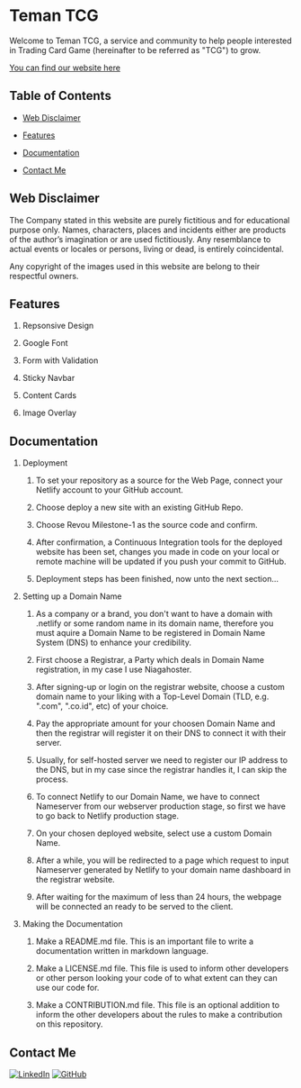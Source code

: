 # Teman TCG

Welcome to Teman TCG, a service and community to help people interested in Trading Card Game (hereinafter to be referred as "TCG") to grow.

[You can find our website here](https://zdp-portofolio.online)

## Table of Contents

- [Web Disclaimer](#web-disclaimer)

- [Features](#features)

- [Documentation](#documentation)

- [Contact Me](#contact-me)

## Web Disclaimer

The Company stated in this website are purely fictitious and for educational purpose only.  Names, characters, places and incidents either are products of the author’s imagination or are used fictitiously. Any resemblance to actual events or locales or persons, living or dead, is entirely coincidental.

Any copyright of the images used in this website are belong to their respectful owners. 

## Features

1. Repsonsive Design

2. Google Font 

3. Form with Validation

4. Sticky Navbar

5. Content Cards

6. Image Overlay

## Documentation

1. Deployment 

    1. To set your repository as a source for the Web Page, connect your Netlify account to your GitHub account.

    2. Choose deploy a new site with an existing GitHub Repo.

    3. Choose Revou Milestone-1 as the source code and confirm.

    4. After confirmation, a Continuous Integration tools for the deployed website has been set, changes you made in code on your local or remote machine will be updated if you push your commit to GitHub.

    5. Deployment steps has been finished, now unto the next section...

2. Setting up a Domain Name 

    1. As a company or a brand, you don't want to have a domain with .netlify or some random name in its domain name, therefore you must aquire a Domain Name to be registered in Domain Name System (DNS) to enhance your credibility.

    2. First choose a Registrar, a Party which deals in Domain Name registration, in my case I use Niagahoster.

    3. After signing-up or login on the registrar website, choose a custom domain name to your liking with a Top-Level Domain (TLD, e.g. ".com", ".co.id", etc) of your choice.

    4. Pay the appropriate amount for your choosen Domain Name and then the registrar will register it on their DNS to connect it with their server.  

    5. Usually, for self-hosted server we need to register our IP address to the DNS, but in my case since the registrar handles it, I can skip the process.

    6. To connect Netlify to our Domain Name, we have to connect Nameserver from our webserver production stage, so first we have to go back to Netlify production stage.

    7. On your chosen deployed website, select use a custom Domain Name.
    
    8. After a while, you will be redirected to a page which request to input Nameserver generated by Netlify to your domain name dashboard in the registrar website.

    9. After waiting for the maximum of less than 24 hours, the webpage will be connected an ready to be served to the client.

3. Making the Documentation

    1. Make a README.md file. This is an important file to write a documentation written in markdown language.

    2. Make a LICENSE.md file. This file is used to inform other developers or other person looking your code of to what extent can they can use our code for.

    3. Make a CONTRIBUTION.md file. This file is an optional addition to inform the other developers about the rules to make a contribution on this repository.

## Contact Me

[![LinkedIn](https://img.shields.io/badge/linkedin-%230077B5.svg?style=for-the-badge&logo=linkedin&logoColor=white)](https://www.linkedin.com/in/zsuryanutiperdana/)
[![GitHub](https://img.shields.io/badge/github-%23121011.svg?style=for-the-badge&logo=github&logoColor=white)](https://github.com/zsuryanutidperdana)
